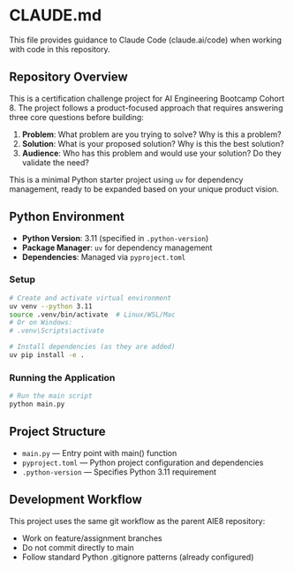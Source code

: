 # CLAUDE.md

This file provides guidance to Claude Code (claude.ai/code) when working with code in this repository.

## Repository Overview

This is a certification challenge project for AI Engineering Bootcamp Cohort 8. The project follows a product-focused approach that requires answering three core questions before building:

1. **Problem**: What problem are you trying to solve? Why is this a problem?
2. **Solution**: What is your proposed solution? Why is this the best solution?
3. **Audience**: Who has this problem and would use your solution? Do they validate the need?

This is a minimal Python starter project using `uv` for dependency management, ready to be expanded based on your unique product vision.

## Python Environment

- **Python Version**: 3.11 (specified in `.python-version`)
- **Package Manager**: `uv` for dependency management
- **Dependencies**: Managed via `pyproject.toml`

### Setup

```bash
# Create and activate virtual environment
uv venv --python 3.11
source .venv/bin/activate  # Linux/WSL/Mac
# Or on Windows:
# .venv\Scripts\activate

# Install dependencies (as they are added)
uv pip install -e .
```

### Running the Application

```bash
# Run the main script
python main.py
```

## Project Structure

- `main.py` — Entry point with main() function
- `pyproject.toml` — Python project configuration and dependencies
- `.python-version` — Specifies Python 3.11 requirement

## Development Workflow

This project uses the same git workflow as the parent AIE8 repository:
- Work on feature/assignment branches
- Do not commit directly to main
- Follow standard Python .gitignore patterns (already configured)
